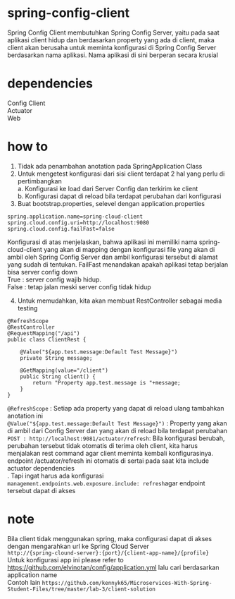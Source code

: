 # spring-config-client
Spring Config Client membutuhkan Spring Config Server, yaitu pada saat aplikasi client hidup dan berdasarkan property yang ada di client, maka client akan berusaha untuk meminta konfigurasi di Spring Config Server berdasarkan nama aplikasi. Nama aplikasi di sini berperan secara krusial

# dependencies
Config Client</br>
Actuator</br>
Web</br>

# how to
1. Tidak ada penambahan anotation pada SpringApplication Class
2. Untuk mengetest konfigurasi dari sisi client terdapat 2 hal yang perlu di pertimbangkan</br>
a. Konfigurasi ke load dari Server Config dan terkirim ke client</br>
b. Konfigurasi dapat di reload bila terdapat perubahan dari konfigurasi</br>
3. Buat bootstrap.properties, selevel dengan application.properties
```
spring.application.name=spring-cloud-client
spring.cloud.config.uri=http://localhost:9080
spring.cloud.config.failFast=false	
```
Konfigurasi di atas menjelaskan, bahwa aplikasi ini memiliki nama spring-cloud-client yang akan di mapping dengan konfigurasi file yang akan di ambil oleh Spring Config Server dan ambil konfigurasi tersebut di alamat yang sudah di tentukan. FailFast menandakan apakah aplikasi tetap berjalan bisa server config down</br>True : server config wajib hidup. </br>False : tetap jalan meski server config tidak hidup</br>

4. Untuk memudahkan, kita akan membuat RestController sebagai media testing
```
@RefreshScope
@RestController
@RequestMapping("/api")
public class ClientRest {
	
	@Value("${app.test.message:Default Test Message}")
	private String message;
	
	@GetMapping(value="/client")
	public String client() {
		return "Property app.test.message is "+message;
	}
}
```
```@RefreshScope``` : Setiap ada property yang dapat di reload ulang tambahkan anotation ini</br>
```@Value("${app.test.message:Default Test Message}")``` : Property yang akan di ambil dari Config Server dan yang akan di reload bila terdapat perubahan</br>
```POST : http://localhost:9081/actuator/refresh```: Bila konfigurasi berubah, perubahan tersebut tidak otomatis di terima oleh client, kita harus menjalakan rest command agar client meminta kembali konfigurasinya. endpoint /actuator/refresh ini otomatis di sertai pada saat kita include actuator dependencies</br>. Tapi ingat harus ada konfigurasi ```management.endpoints.web.exposure.include: refresh```agar endpoint tersebut dapat di akses

# note
Bila client tidak menggunakan spring, maka configurasi dapat di akses dengan mengarahkan url ke Spring Cloud Server</br>
```http://{spring-clound-server}:{port}/{client-app-name}/{profile}```</br>
Untuk konfigurasi app ini please refer to https://github.com/elvinotan/config/application.yml lalu cari berdasarkan application name</br>
Contoh lain ```https://github.com/kennyk65/Microservices-With-Spring-Student-Files/tree/master/lab-3/client-solution```</br>

  
